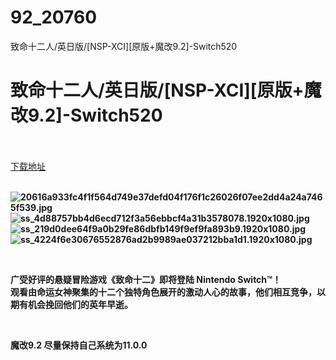 # 92_20760
致命十二人/英日版/[NSP-XCI][原版+魔改9.2]-Switch520
# 致命十二人/英日版/[NSP-XCI][原版+魔改9.2]-Switch520
 <br/></br>
[下载地址](https://www.switch520.cc/article/20760 "下载地址")
<br/></br>

<p><strong><img title="20616a933fc4f1f564d749e37defd04f176f1c26026f07ee2dd4a24a7465f539.jpg" src="https://www.switch520.cc/muke_img/2021_07_29_ef346475773d4.jpg" alt="20616a933fc4f1f564d749e37defd04f176f1c26026f07ee2dd4a24a7465f539.jpg"></strong><br>
<strong><img title="ss_4d88757bb4d6ecd712f3a56ebbcf4a31b3578078.1920x1080.jpg" src="https://www.switch520.cc/muke_img/2021_07_29_7a54d33fc1c4a.jpg" alt="ss_4d88757bb4d6ecd712f3a56ebbcf4a31b3578078.1920x1080.jpg"></strong><br>
<strong><img title="ss_219d0dee64f9a0b29fe86dbfb149f9ef9fa893b9.1920x1080.jpg" src="https://www.switch520.cc/muke_img/2021_07_29_0e157a62a4401.jpg" alt="ss_219d0dee64f9a0b29fe86dbfb149f9ef9fa893b9.1920x1080.jpg"></strong><br>
<strong><img title="ss_4224f6e30676552876ad2b9989ae037212bba1d1.1920x1080.jpg" src="https://www.switch520.cc/muke_img/2021_07_29_89894b2181bf2.jpg" alt="ss_4224f6e30676552876ad2b9989ae037212bba1d1.1920x1080.jpg">&nbsp;</strong></p>
<p>&nbsp;</p>
<p><strong>广受好评的悬疑冒险游戏《致命十二》即将登陆 Nintendo Switch™！</strong><br>
<strong>观看由命运女神聚集的十二个独特角色展开的激动人心的故事，他们相互竞争，以期有机会挽回他们的英年早逝。</strong></p>
<p>&nbsp;</p>
<p><strong>魔改9.2 尽量保持自己系统为11.0.0</strong></p>
